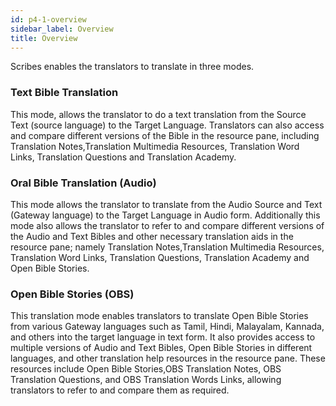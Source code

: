 ```yaml
---
id: p4-1-overview
sidebar_label: Overview
title: Overview
---
```

Scribes enables the translators to translate in three modes.

### Text Bible Translation ###

This mode, allows the translator to do a text translation from the Source Text (source language) to the Target Language. Translators can also access and compare different versions of the Bible in the resource pane, including Translation Notes,Translation Multimedia Resources, Translation Word Links, Translation Questions and Translation Academy.

### Oral Bible Translation (Audio) ###

This mode allows the translator to translate from the Audio Source and Text (Gateway language) to the Target Language in Audio form. Additionally this mode also allows the translator to refer to and compare different versions of the Audio and Text Bibles and other necessary translation aids in the resource pane; namely Translation Notes,Translation Multimedia Resources, Translation Word Links, Translation Questions, Translation Academy and Open Bible Stories.

### Open Bible Stories (OBS) ###

This translation mode enables translators to translate Open Bible Stories from various Gateway languages such as Tamil, Hindi, Malayalam, Kannada, and others into the target language in text form. It also provides access to multiple versions of Audio and Text Bibles, Open Bible Stories in different languages, and other translation help resources in the resource pane. These resources include Open Bible Stories,OBS Translation Notes, OBS Translation Questions, and OBS Translation Words Links, allowing translators to refer to and compare them as required.